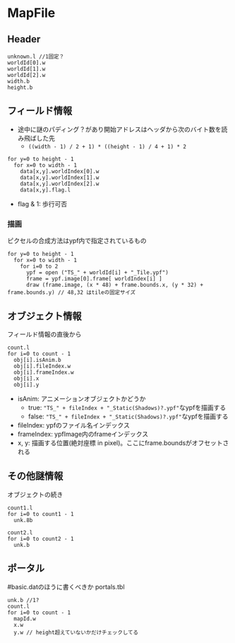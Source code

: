 # MapFile
## Header
```
unknown.l //1固定？
worldId[0].w
worldId[1].w
worldId[2].w
width.b
height.b
```

## フィールド情報
- 途中に謎のパディング？があり開始アドレスはヘッダから次のバイト数を読み飛ばした先
  - `((width - 1) / 2 + 1) * ((height - 1) / 4 + 1) * 2`

```
for y=0 to height - 1
  for x=0 to width - 1
    data[x,y].worldIndex[0].w
    data[x,y].worldIndex[1].w
    data[x,y].worldIndex[2].w
    data[x,y].flag.l
```

- flag & 1: 歩行可否

### 描画
ピクセルの合成方法はypf内で指定されているもの
```
for y=0 to height - 1
  for x=0 to width - 1
    for i=0 to 2
      ypf = open ("TS_" + worldId[i] + "_Tile.ypf")
      frame = ypf.image[0].frame[ worldIndex[i] ]
      draw (frame.image, (x * 48) + frame.bounds.x, (y * 32) + frame.bounds.y) // 48,32 はtileの固定サイズ
```

## オブジェクト情報
フィールド情報の直後から

```
count.l
for i=0 to count - 1
  obj[i].isAnim.b
  obj[i].fileIndex.w
  obj[i].frameIndex.w
  obj[i].x
  obj[i].y
```
- isAnim: アニメーションオブジェクトかどうか
  - true: `"TS_" + fileIndex + "_Static(Shadows)?.ypf"`なypfを描画する
  - false: `"TS_" + fileIndex + "_Static(Shadows)?.ypf"`なypfを描画する
- fileIndex: ypfのファイル名インデックス
- frameIndex: ypfImage内のframeインデックス
- x, y: 描画する位置(絶対座標 in pixel)。ここにframe.boundsがオフセットされる

## その他謎情報
オブジェクトの続き
```
count1.l
for i=0 to count1 - 1
  unk.8b

count2.l
for i=0 to count2 - 1
  unk.b
```

## ポータル
\#basic.datのほうに書くべきか
portals.tbl
```
unk.b //1?
count.l
for i=0 to count - 1
  mapId.w
  x.w
  y.w // height超えていないかだけチェックしてる
```
